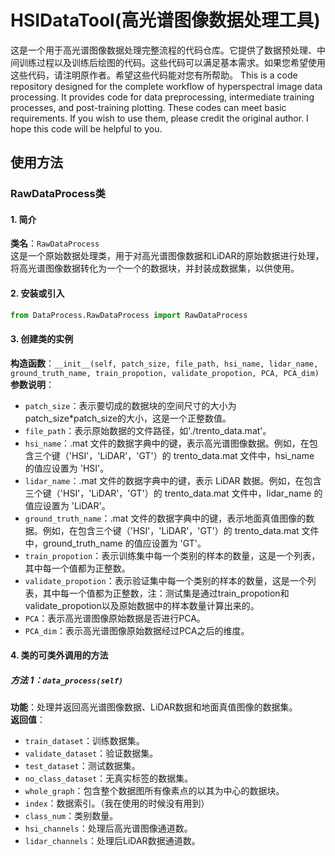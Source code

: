 # HSIDataTool(高光谱图像数据处理工具)
这是一个用于高光谱图像数据处理完整流程的代码仓库。它提供了数据预处理、中间训练过程以及训练后绘图的代码。这些代码可以满足基本需求。如果您希望使用这些代码，请注明原作者。希望这些代码能对您有所帮助。
This is a code repository designed for the complete workflow of hyperspectral image data processing. It provides code for data preprocessing, intermediate training processes, and post-training plotting. These codes can meet basic requirements. If you wish to use them, please credit the original author. I hope this code will be helpful to you.
## 使用方法
### RawDataProcess类
#### 1. 简介
**类名**：`RawDataProcess`  
这是一个原始数据处理类，用于对高光谱图像数据和LiDAR的原始数据进行处理，将高光谱图像数据转化为一个一个的数据块，并封装成数据集，以供使用。

#### 2. 安装或引入
```python
from DataProcess.RawDataProcess import RawDataProcess
```

#### 3. 创建类的实例
**构造函数**：`__init__(self, patch_size, file_path, hsi_name, lidar_name, ground_truth_name, train_propotion, validate_propotion, PCA, PCA_dim)`  
**参数说明**：  
- `patch_size`：表示要切成的数据块的空间尺寸的大小为patch_size*patch_size的大小，这是一个正整数值。
- `file_path`：表示原始数据的文件路径，如'./trento_data.mat'。
- `hsi_name`：.mat 文件的数据字典中的键，表示高光谱图像数据。例如，在包含三个键（'HSI'，'LiDAR'，'GT'）的 trento_data.mat 文件中，hsi_name 的值应设置为 'HSI'。
- `lidar_name`：.mat 文件的数据字典中的键，表示 LiDAR 数据。例如，在包含三个键（'HSI'，'LiDAR'，'GT'）的 trento_data.mat 文件中，lidar_name 的值应设置为 'LiDAR'。
- `ground_truth_name`：.mat 文件的数据字典中的键，表示地面真值图像的数据。例如，在包含三个键（'HSI'，'LiDAR'，'GT'）的 trento_data.mat 文件中，ground_truth_name 的值应设置为 'GT'。
- `train_propotion`：表示训练集中每一个类别的样本的数量，这是一个列表，其中每一个值都为正整数。
- `validate_propotion`：表示验证集中每一个类别的样本的数量，这是一个列表，其中每一个值都为正整数，注：测试集是通过train_propotion和validate_propotion以及原始数据中的样本数量计算出来的。
- `PCA`：表示高光谱图像原始数据是否进行PCA。
- `PCA_dim`：表示高光谱图像原始数据经过PCA之后的维度。
#### 4. 类的可类外调用的方法
##### 方法 1：`data_process(self)`  
**功能**：处理并返回高光谱图像数据、LiDAR数据和地面真值图像的数据集。   
**返回值**：  
- `train_dataset`：训练数据集。  
- `validate_dataset`：验证数据集。  
- `test_dataset`：测试数据集。  
- `no_class_dataset`：无真实标签的数据集。  
- `whole_graph`：包含整个数据图所有像素点的以其为中心的数据块。  
- `index`：数据索引。（我在使用的时候没有用到）  
- `class_num`：类别数量。  
- `hsi_channels`：处理后高光谱图像通道数。  
- `lidar_channels`：处理后LiDAR数据通道数。
```
